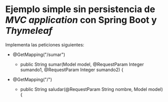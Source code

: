 # Ejemplo simple sin persistencia de *MVC application* con **Spring Boot** y *Thymeleaf*

Implementa las peticiones siguientes:

- @GetMapping("/sumar")
    - public String sumar(Model model, @RequestParam Integer sumando1, @RequestParam Integer sumando2) {

- @GetMapping("/")
    - public String saludar(@RequestParam String nombre, Model model) {
